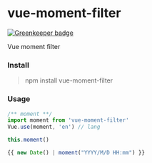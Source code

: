 # vue-moment-filter

[![Greenkeeper badge](https://badges.greenkeeper.io/chiaweilee/vue-moment-filter.svg)](https://greenkeeper.io/)

Vue moment filter

### Install
> npm install vue-moment-filter

### Usage
```javascript
/** moment **/
import moment from 'vue-moment-filter'
Vue.use(moment, 'en') // lang
```
```javascript
this.moment()
```
```javascript
{{ new Date() | moment("YYYY/M/D HH:mm") }}
```
